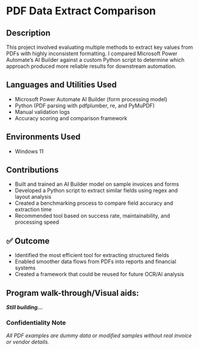 <h1>PDF Data Extract Comparison</h1>

<!--
 ### [YouTube Demonstration](https://youtu.be/7eJexJVCqJo)
 -->

<h2>Description</h2>
This project involved evaluating multiple methods to extract key values from PDFs with highly inconsistent formatting. I compared Microsoft Power Automate’s AI Builder against a custom Python script to determine which approach produced more reliable results for downstream automation.
<br />

<h2>Languages and Utilities Used</h2>

- Microsoft Power Automate AI Builder (form processing model)
- Python (PDF parsing with pdfplumber, re, and PyMuPDF)
- Manual validation logs
- Accuracy scoring and comparison framework

<h2>Environments Used </h2>

- Windows 11

<h2>Contributions </h2>

- Built and trained an AI Builder model on sample invoices and forms
- Developed a Python script to extract similar fields using regex and layout analysis
- Created a benchmarking process to compare field accuracy and extraction time
- Recommended tool based on success rate, maintainability, and processing speed

<h2>✅ Outcome</h2>

- Identified the most efficient tool for extracting structured fields
- Enabled smoother data flows from PDFs into reports and financial systems
- Created a framework that could be reused for future OCR/AI analysis

<h2>Program walk-through/Visual aids:</h2>
<i><b>Still building...</b></i>
<!--
<p align="center">
Launch the utility: <br/>
<img src="https://i.imgur.com/62TgaWL.png" height="80%" width="80%" alt="Disk Sanitization Steps"/>
<br />
<br />
Select the disk:  <br/>
<img src="https://i.imgur.com/tcTyMUE.png" height="80%" width="80%" alt="Disk Sanitization Steps"/>
<br />
<br />
Enter the number of passes: <br/>
<img src="https://i.imgur.com/nCIbXbg.png" height="80%" width="80%" alt="Disk Sanitization Steps"/>
<br />
<br />
Confirm your selection:  <br/>
<img src="https://i.imgur.com/cdFHBiU.png" height="80%" width="80%" alt="Disk Sanitization Steps"/>
<br />
<br />
Wait for process to complete (may take some time):  <br/>
<img src="https://i.imgur.com/JL945Ga.png" height="80%" width="80%" alt="Disk Sanitization Steps"/>
<br />
<br />
Sanitization complete:  <br/>
<img src="https://i.imgur.com/K71yaM2.png" height="80%" width="80%" alt="Disk Sanitization Steps"/>
<br />
<br />
Observe the wiped disk:  <br/>
<img src="https://i.imgur.com/AeZkvFQ.png" height="80%" width="80%" alt="Disk Sanitization Steps"/>
</p>
--!>

<h3>Confidentiality Note</h3>
<i>All PDF examples are dummy data or modified samples without real invoice or vendor details.</i>
